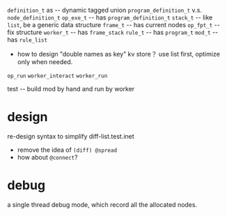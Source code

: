 `definition_t` as -- dynamic tagged union
`program_definition_t` v.s. `node_definition_t`
`op_exe_t` -- has `program_definition_t`
`stack_t` -- like `list`, be a generic data structure
`frame_t` -- has current nodes
`op_fpt_t` -- fix structure
`worker_t` -- has `frame_stack`
`rule_t` -- has `program_t`
`mod_t` -- has `rule_list`

- how to design "double names as key" kv store？
  use list first, optimize only when needed.

`op_run`
`worker_interact`
`worker_run`

test -- build mod by hand and run by worker

# design

re-design syntax to simplify diff-list.test.inet

- remove the idea of `(diff) @spread`
- how about `@connect`?

# debug

a single thread debug mode, which record all the allocated nodes.
